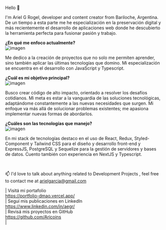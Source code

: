 
Hello 👋

I'm Ariel G Rogel, developer and content creator from Bariloche, Argentina.
De un tiempo a esta parte me he especialización en la preservación digital y más recientemente el desarrollo de aplicaciones web donde he descubierto la herramienta perfecta para fusionar pasión y trabajo. <br>

<b>¿En qué me enfoco actualmente?</b><br>
![imagen](https://github.com/Aricoins/Aricoins/assets/95644790/1a09039d-2980-4295-9d40-e95608f7878b)

Me dedico a la creación de proyectos que no solo me permiten aprender, sino también aplicar las últimas tecnologías que domino. Mi especialización se encuentra en el desarrollo con JavaScript y Typescript.<br>

<b>¿Cuál es mi objetivo principal?</b><br>
![imagen](https://github.com/Aricoins/Aricoins/assets/95644790/055c869e-5f36-45eb-86c7-8f6eafe76194)

Busco crear código de alto impacto, orientado a resolver los desafíos cotidianos. Mi meta es estar a la vanguardia de las soluciones tecnológicas, adaptándome constantemente a las nuevas necesidades que surgen. Mi enfoque va más allá de solucionar problemas existentes; me apasiona implementar nuevas formas de abordarlos.<br>

<b>¿Cuáles son las tecnologías que manejo?</b> <br>
![imagen](https://github.com/Aricoins/Aricoins/assets/95644790/aa5b04cf-f6fc-406d-93c1-4a65f14a1a1b)

En mi stack de tecnologías destaco en el uso de React, Redux, Styled-Component y Tailwind CSS para el diseño y desarrollo front-end y ExpressJS, PostgreSQL y Sequelize para la gestión de servidores y bases de datos. Cuento también con experiencia en NextJS y Typescript.

<br>


📫 I'd love to talk about anything related to Development Projects , feel free to contact me at arielgarcia@gmail.com

| Visitá mi portafolio <br>
https://portfolio-dmao.vercel.app/<br>
| Seguí mis publicaciones en LinkedIn <br>
https://www.linkedin.com/in/aegr/ <br>
| Revisá mis proyectos en GitHub <br>
https://github.com/Aricoins<br>
| 
